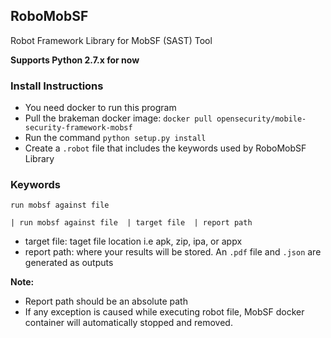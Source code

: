 ## RoboMobSF

Robot Framework Library for MobSF (SAST) Tool

**Supports Python 2.7.x for now**

### Install Instructions
* You need docker to run this program
* Pull the brakeman docker image: `docker pull opensecurity/mobile-security-framework-mobsf`
* Run the command `python setup.py install`  
* Create a `.robot` file that includes the keywords used by RoboMobSF Library


### Keywords

`run mobsf against file`  

`| run mobsf against file  | target file  | report path`

* target file:  taget file location i.e apk, zip, ipa, or appx 
* report path: where your results will be stored. An `.pdf` file and `.json` are generated as outputs

**Note:**

- Report path should be an absolute path
- If any exception is caused while executing robot file, MobSF docker container will automatically stopped and removed. 